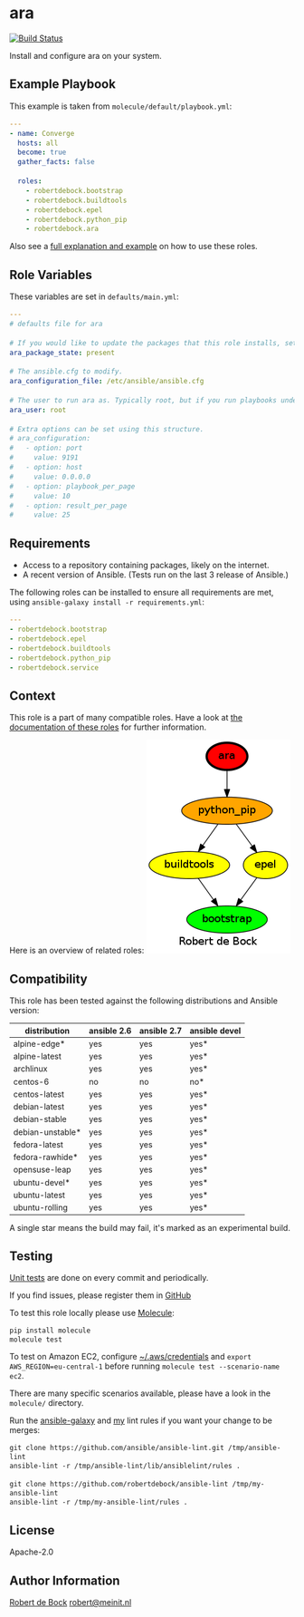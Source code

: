 ara
=========

[![Build Status](https://travis-ci.org/robertdebock/ansible-role-ara.svg?branch=master)](https://travis-ci.org/robertdebock/ansible-role-ara)

Install and configure ara on your system.

Example Playbook
----------------

This example is taken from `molecule/default/playbook.yml`:
```yaml
---
- name: Converge
  hosts: all
  become: true
  gather_facts: false

  roles:
    - robertdebock.bootstrap
    - robertdebock.buildtools
    - robertdebock.epel
    - robertdebock.python_pip
    - robertdebock.ara
```

Also see a [full explanation and example](https://robertdebock.nl/how-to-use-these-roles.html) on how to use these roles.

Role Variables
--------------

These variables are set in `defaults/main.yml`:
```yaml
---
# defaults file for ara

# If you would like to update the packages that this role installs, set `ara_packages_state` to `latest`, otherwise use `default`.
ara_package_state: present

# The ansible.cfg to modify.
ara_configuration_file: /etc/ansible/ansible.cfg

# The user to run ara as. Typically root, but if you run playbooks under your username, ara saves data in your homedirectory. In that case change the ara_user to your username.
ara_user: root

# Extra options can be set using this structure.
# ara_configuration:
#   - option: port
#     value: 9191
#   - option: host
#     value: 0.0.0.0
#   - option: playbook_per_page
#     value: 10
#   - option: result_per_page
#     value: 25
```

Requirements
------------

- Access to a repository containing packages, likely on the internet.
- A recent version of Ansible. (Tests run on the last 3 release of Ansible.)

The following roles can be installed to ensure all requirements are met, using `ansible-galaxy install -r requirements.yml`:

```yaml
---
- robertdebock.bootstrap
- robertdebock.epel
- robertdebock.buildtools
- robertdebock.python_pip
- robertdebock.service

```

Context
-------

This role is a part of many compatible roles. Have a look at [the documentation of these roles](https://robertdebock.nl/) for further information.

Here is an overview of related roles:
![dependencies](https://raw.githubusercontent.com/robertdebock/drawings/artifacts/ara.png "Dependency")


Compatibility
-------------

This role has been tested against the following distributions and Ansible version:

|distribution|ansible 2.6|ansible 2.7|ansible devel|
|------------|-----------|-----------|-------------|
|alpine-edge*|yes|yes|yes*|
|alpine-latest|yes|yes|yes*|
|archlinux|yes|yes|yes*|
|centos-6|no|no|no*|
|centos-latest|yes|yes|yes*|
|debian-latest|yes|yes|yes*|
|debian-stable|yes|yes|yes*|
|debian-unstable*|yes|yes|yes*|
|fedora-latest|yes|yes|yes*|
|fedora-rawhide*|yes|yes|yes*|
|opensuse-leap|yes|yes|yes*|
|ubuntu-devel*|yes|yes|yes*|
|ubuntu-latest|yes|yes|yes*|
|ubuntu-rolling|yes|yes|yes*|

A single star means the build may fail, it's marked as an experimental build.

Testing
-------

[Unit tests](https://travis-ci.org/robertdebock/ansible-role-ara) are done on every commit and periodically.

If you find issues, please register them in [GitHub](https://github.com/robertdebock/ansible-role-ara/issues)

To test this role locally please use [Molecule](https://github.com/metacloud/molecule):
```
pip install molecule
molecule test
```

To test on Amazon EC2, configure [~/.aws/credentials](https://docs.aws.amazon.com/sdk-for-java/v1/developer-guide/credentials.html) and `export AWS_REGION=eu-central-1` before running `molecule test --scenario-name ec2`.

There are many specific scenarios available, please have a look in the `molecule/` directory.

Run the [ansible-galaxy](https://github.com/ansible/galaxy-lint-rules) and [my](https://github.com/robertdebock/ansible-lint-rules) lint rules if you want your change to be merges:

```shell
git clone https://github.com/ansible/ansible-lint.git /tmp/ansible-lint
ansible-lint -r /tmp/ansible-lint/lib/ansiblelint/rules .

git clone https://github.com/robertdebock/ansible-lint /tmp/my-ansible-lint
ansible-lint -r /tmp/my-ansible-lint/rules .
```

License
-------

Apache-2.0


Author Information
------------------

[Robert de Bock](https://robertdebock.nl/) <robert@meinit.nl>
